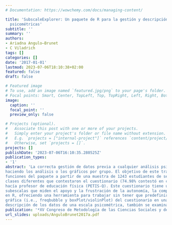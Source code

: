 ```yaml
---
# Documentation: https://wowchemy.com/docs/managing-content/

title: 'SubscaleExplorer: Un paquete de R para la gestión y descripción de subescalas
  psicométricas'
subtitle: ''
summary: ''
authors:
- Ariadna Angulo—Brunet
- C Viladrich
tags: []
categories: []
date: '2017-01-01'
lastmod: 2023-07-06T18:10:38+02:00
featured: false
draft: false

# Featured image
# To use, add an image named `featured.jpg/png` to your page's folder.
# Focal points: Smart, Center, TopLeft, Top, TopRight, Left, Right, BottomLeft, Bottom, BottomRight.
image:
  caption: ''
  focal_point: ''
  preview_only: false

# Projects (optional).
#   Associate this post with one or more of your projects.
#   Simply enter your project's folder or file name without extension.
#   E.g. `projects = ["internal-project"]` references `content/project/deep-learning/index.md`.
#   Otherwise, set `projects = []`.
projects: []
publishDate: '2023-07-06T16:10:35.280525Z'
publication_types:
- '1'
abstract: 'La correcta gestión de datos previa a cualquier análisis psicométrico suele ser costosa con cualquier programa estadístico. En el contexto del programa R, la gestión y descripción aparentemente puede ser más difícil que con otros paquetes comerciales como pueden ser SPSS o STATA. El paquete SubscaleExplorer ofrece al usuario un conjunto de funciones dirigidas a facilitar la gestión de datos así como un primer análisis descriptivo. Todas las funciones de descripción de datos pueden trabajar
haciendo los análisis o los gráficos por grupo. El objetivo de este trabajo es hacer una demostración de cómo funcionan las principales
funciones del paquete a partir de una muestra de 1243 estudiantes de secundaria obligatoria de 65
clases diferentes que contestaron el cuestionario (74.98% contestó en catalán) de estilo interpersonal
hacía profesor de educación física (PETIS-Q). Este cuestionario tiene un total de 24 ítems y seis
subescalas que miden el apoyo y la frustración de la autonomía, la competencia y la relación. En primer lugar, con la función getscale, se obtendrán agrupaciones de variables para trabajar
en R, ofreciendo una herramienta para trabajar sin tener que predefinir a mano los subconjuntos. En segundo lugar se obtendrán frecuencias para el cuestionario y sus subescalas y se hará una descripción
gráfica (i.e., freqbubble y boxPlot/violinPlot) del cuestionario en unas sencillas líneas. Como parte la
descripción de los datos de una escala psicométrica, también se examinará el tamaño del efecto y el coeficiente de correlación intraclase para examinar una posible estructura multinivel.'
publication: '*XV Congreso de Metodología de las Ciencias Sociales y de la Salud*'
url_slides: uploads/AnguloBrunet2017a.pdf
---
```

